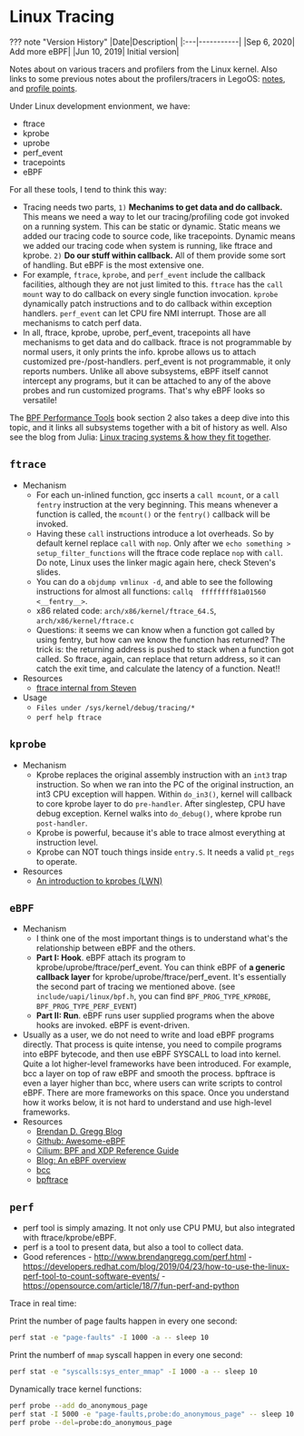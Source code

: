 # Linux Tracing

??? note "Version History"
	|Date|Description|
	|:---|-----------|
	|Sep 6, 2020| Add more eBPF| 
	|Jun 10, 2019| Initial version|

Notes about on various tracers and profilers from the Linux kernel.
Also links to some previous notes about the profilers/tracers in LegoOS: [notes](http://lastweek.io/lego/kernel/profile/),
and [profile points](http://lastweek.io/lego/kernel/profile_points/).

Under Linux development envionment, we have:

  - ftrace
  - kprobe
  - uprobe
  - perf_event
  - tracepoints
  - eBPF

For all these tools, I tend to think this way:

  - Tracing needs two parts, `1)` __Mechanims to get data and do callback.__ This means we need a way to
    let our tracing/profiling code got invoked on a running system. This can be static
    or dynamic. Static means we added our tracing code to source code, like tracepoints.
    Dynamic means we added our tracing code when system is running, like ftrace and kprobe.
    `2)` __Do our stuff within callback.__ All of them provide some sort of handling. But eBPF is the
    most extensive one.
  - For example, `ftrace`, `kprobe`, and `perf_event` include the callback facilities,
    although they are not just limited to this.
    `ftrace` has the `call mount` way to do callback on every single function invocation.
    `kprobe` dynamically patch instructions and to do callback within exception handlers.
    `perf_event` can let CPU fire NMI interrupt. Those are all mechanisms to catch perf data.
  - In all, ftrace, kprobe, uprobe, perf_event, tracepoints all have mechanisms to get data and do callback.
    ftrace is not programmable by normal users, it only prints the info.
    kprobe allows us to attach customized pre-/post-handlers.
    perf_event is not programmable, it only reports numbers.
    Unlike all above subsystems, eBPF itself cannot intercept any programs,
    but it can be attached to any of the above probes and run customized programs. That's why eBPF looks so versatile!

The [BPF Performance Tools](http://www.brendangregg.com/bpf-performance-tools-book.html) book section 2 also takes a deep dive into this topic,
and it links all subsystems together with a bit of history as well.
Also see the blog from Julia: [Linux tracing systems & how they fit together](https://jvns.ca/blog/2017/07/05/linux-tracing-systems/).

## `ftrace`

- Mechanism
    - For each un-inlined function, gcc inserts a `call mcount`, or a `call fentry`
    instruction at the very beginning. This means whenever a function is called,
    the `mcount()` or the `fentry()` callback will be invoked.
    - Having these `call` instructions introduce a lot overheads. So by default kernel
    replace `call` with `nop`. Only after we `echo something > setup_filter_functions`
    will the ftrace code replace `nop` with `call`. Do note, Linux uses the linker
    magic again here, check Steven's slides.
    - You can do a `objdump vmlinux -d`, and able to see the following instructions for
    almost all functions: `callq  ffffffff81a01560 <__fentry__>`.
    - x86 related code: `arch/x86/kernel/ftrace_64.S`, `arch/x86/kernel/ftrace.c`
    - Questions: it seems we can know when a function got called by using fentry, but
    how can we know the function has returned? The trick is: the returning address
    is pushed to stack when a function got called. So ftrace, again, can replace
    that return address, so it can catch the exit time, and calculate the latency
    of a function. Neat!!
- Resources
    - [ftrace internal from Steven](https://blog.linuxplumbersconf.org/2014/ocw/system/presentations/1773/original/ftrace-kernel-hooks-2014.pdf)
- Usage
    - `Files under /sys/kernel/debug/tracing/*`
    - `perf help ftrace`

## `kprobe`

- Mechanism
    - Kprobe replaces the original assembly instruction with an `int3` trap instruction.
      So when we ran into the PC of the original instruction, an int3 CPU exception will happen.
      Within `do_in3()`, kernel will callback to core kprobe layer to do `pre-handler`.
      After singlestep, CPU have debug exception. Kernel walks into `do_debug()`,
      where kprobe run `post-handler`.
    - Kprobe is powerful, because it's able to trace almost everything at instruction level.
    - Kprobe can NOT touch things inside `entry.S`. It needs a valid `pt_regs` to operate.
- Resources
    - [An introduction to kprobes (LWN)](https://lwn.net/Articles/132196/)

## `eBPF`

- Mechanism
    - I think one of the most important things is to understand what's the relationship between eBPF and the others.
    - __Part I: Hook__. eBPF attach its program to kprobe/uprobe/ftrace/perf_event.
    You can think eBPF of __a generic callback layer__ for kprobe/uprobe/ftrace/perf_event.
    It's essentially the second part of tracing we mentioned above.
    (see `include/uapi/linux/bpf.h`, you can find `BPF_PROG_TYPE_KPROBE`, `BPF_PROG_TYPE_PERF_EVENT`)
    - __Part II: Run__. eBPF runs user supplied programs when the above hooks are invoked. eBPF is event-driven. 
- Usually as a user, we do not need to write and load eBPF programs directly. That process is quite intense,
  you need to compile programs into eBPF bytecode, and then use eBPF SYSCALL to load into kernel.
  Quite a lot higher-level frameworks have been introduced. For example, bcc a layer on top of raw eBPF
  and smooth the process. bpftrace is even a layer higher than bcc, where users can write scripts to control eBPF.
  There are more frameworks on this space. Once you understand how it works below, it is not hard to understand
  and use high-level frameworks.
- Resources
    - [Brendan D. Gregg Blog](http://www.brendangregg.com/index.html)
    - [Github: Awesome-eBPF](https://github.com/zoidbergwill/awesome-ebpf)
    - [Cilium: BPF and XDP Reference Guide](https://cilium.readthedocs.io/en/latest/bpf/)
    - [Blog: An eBPF overview](https://www.collabora.com/news-and-blog/blog/2019/04/05/an-ebpf-overview-part-1-introduction/)
    - [bcc](https://github.com/iovisor/bcc)
    - [bpftrace](https://github.com/iovisor/bpftrace)

## `perf`

- perf tool is simply amazing. It not only use CPU PMU, but also integrated with ftrace/kprobe/eBPF.
- perf is a tool to present data, but also a tool to collect data.
- Good references
      - http://www.brendangregg.com/perf.html
      - https://developers.redhat.com/blog/2019/04/23/how-to-use-the-linux-perf-tool-to-count-software-events/
      - https://opensource.com/article/18/7/fun-perf-and-python

Trace in real time:

Print the number of page faults happen in every one second:
```bash
perf stat -e "page-faults" -I 1000 -a -- sleep 10
```

Print the numberf of `mmap` syscall happen in every one second:
```bash
perf stat -e "syscalls:sys_enter_mmap" -I 1000 -a -- sleep 10
```

Dynamically trace kernel functions:
```bash
perf probe --add do_anonymous_page
perf stat -I 5000 -e "page-faults,probe:do_anonymous_page" -- sleep 10
perf probe --del=probe:do_anonymous_page
```
